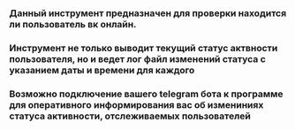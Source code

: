 ### Данный инструмент предназначен для проверки находится ли пользователь вк онлайн.  
### Инструмент не только выводит текущий статус актвности пользователя, но и ведет лог файл изменений статуса с указанием даты и времени для каждого  
### Возможно подключение вашего telegram бота к программе для оперативного информирования вас об измениниях статуса активности, отслеживаемых пользователей  
